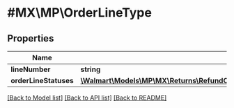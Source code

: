 # #MX\MP\OrderLineType

## Properties

Name | Type | Description | Notes
------------ | ------------- | ------------- | -------------
**lineNumber** | **string** |  |
**orderLineStatuses** | [**\Walmart\Models\MP\MX\Returns\RefundOrderLinesRequestOrderRefundOrderLinesOrderLineInnerOrderLineStatuses**](RefundOrderLinesRequestOrderRefundOrderLinesOrderLineInnerOrderLineStatuses.md) |  |


[[Back to Model list]](../) [[Back to API list]](../../Api/MX/MP) [[Back to README]](../../README.md)
